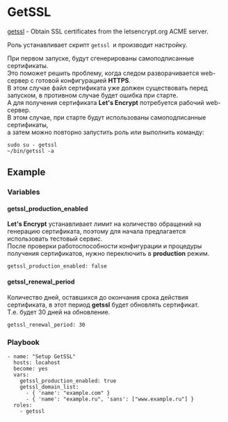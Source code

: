 # GetSSL
[getssl](https://github.com/srvrco/getssl/) - Obtain SSL certificates from the letsencrypt.org ACME server.

Роль устанавливает скрипт `getssl `и производит настройку.

При первом запуске, будут сгенерированы самоподписанные сертификаты.<br/>
Это поможет решить проблему, когда следом разворачивается web-сервер с готовой конфигурацией **HTTPS**.<br/>
В этом случае файл сертификата уже должен существовать перед запуском, в противном случае будет ошибка при старте.<br/>
А для получения сертификата **Let's Encrypt** потребуется рабочий web-сервер.<br/>
В этом случае, при старте будут использованы самоподписанные сертификаты,<br/>
а затем можно повторно запустить роль или выполнить команду:
```
sudo su - getssl
~/bin/getssl -a
```


## Example
### Variables
#### getssl_production_enabled
**Let's Encrypt** устанавливает лимит на количество обращений на генерацию сертификата, поэтому для начала предлагается использовать тестовый сервис.<br/>
После проверки работоспособности конфигурации и процедуры получения сертификатов, нужно переключить в **production** режим.
```
getssl_production_enabled: false
```

#### getssl_renewal_period
Количество дней, оставшихся до окончания срока действия сертификата, в этот период **getssl** будет обновлять сертификат.<br/>
Т.е. будет 30 дней на обновление.
```
getssl_renewal_period: 30
```


### Playbook
```
- name: "Setup GetSSL"
  hosts: locahost
  become: yes
  vars:
    getssl_production_enabled: true
    getssl_domain_list:
      - { 'name': "example.com" }
      - { 'name': "example.ru", 'sans': ["www.example.ru"] }
  roles:
    - getssl
```
